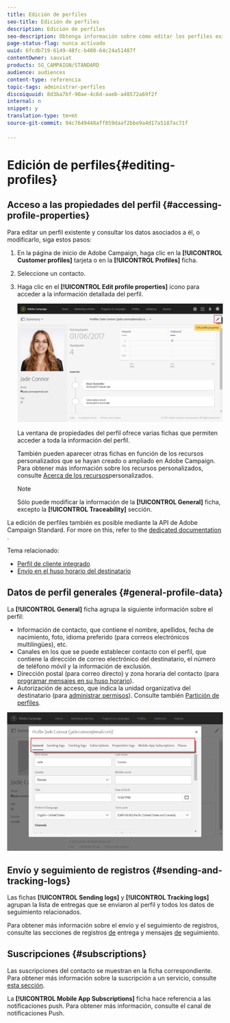 ```yaml
---
title: Edición de perfiles
seo-title: Edición de perfiles
description: Edición de perfiles
seo-description: Obtenga información sobre cómo editar los perfiles existentes y acceder a la información de contacto, los canales preferidos, los registros de seguimiento, las suscripciones, etc.
page-status-flag: nunca activado
uuid: 6fcdb719-6149-48fc-b400-64c24a51487f
contentOwner: sauviat
products: SG_CAMPAIGN/STANDARD
audience: audiences
content-type: referencia
topic-tags: administrar-perfiles
discoiquuid: 8d3ba7bf-90ae-4c6d-aaeb-a48572a69f2f
internal: n
snippet: y
translation-type: tm+mt
source-git-commit: 94c7649448aff859daaf2bbe9a4d17a5187ac71f

---
```



# Edición de perfiles{#editing-profiles}

## Acceso a las propiedades del perfil {#accessing-profile-properties}

Para editar un perfil existente y consultar los datos asociados a él, o modificarlo, siga estos pasos:

1. En la página de inicio de Adobe Campaign, haga clic en la **[!UICONTROL Customer profiles]** tarjeta o en la **[!UICONTROL Profiles]** ficha.
1. Seleccione un contacto.
1. Haga clic en el **[!UICONTROL Edit profile properties]** icono para acceder a la información detallada del perfil.

   ![](assets/profile_creation2.png)

   La ventana de propiedades del perfil ofrece varias fichas que permiten acceder a toda la información del perfil.

   También pueden aparecer otras fichas en función de los recursos personalizados que se hayan creado o ampliado en Adobe Campaign. Para obtener más información sobre los recursos personalizados, consulte [Acerca de los recursos](../../developing/using/data-model-concepts.md)personalizados.

   >[!NOTE]
   >
   >Sólo puede modificar la información de la **[!UICONTROL General]** ficha, excepto la **[!UICONTROL Traceability]** sección.

La edición de perfiles también es posible mediante la API de Adobe Campaign Standard. For more on this, refer to the [dedicated documentation](https://final-docs.campaign.adobe.com/doc/standard/en/api/ACS_API.html#updating-profiles) .

Tema relacionado:

* [Perfil de cliente integrado](../../audiences/using/integrated-customer-profile.md)
* [Envío en el huso horario del destinatario](../../sending/using/sending-messages-at-the-recipient-s-time-zone.md)

## Datos de perfil generales {#general-profile-data}

La **[!UICONTROL General]** ficha agrupa la siguiente información sobre el perfil:

* Información de contacto, que contiene el nombre, apellidos, fecha de nacimiento, foto, idioma preferido (para correos electrónicos [](../../channels/using/creating-a-multilingual-email.md)multilingües), etc.
* Canales en los que se puede establecer contacto con el perfil, que contiene la dirección de correo electrónico del destinatario, el número de teléfono móvil y la información de exclusión.
* Dirección postal (para correo [](../../channels/using/about-direct-mail.md)directo) y zona horaria del contacto (para [programar mensajes en su huso horario](../../sending/using/sending-messages-at-the-recipient-s-time-zone.md)).
* Autorización de acceso, que indica la unidad organizativa del destinatario (para [administrar permisos](../../administration/using/about-access-management.md)). Consulte también [Partición de perfiles](../../administration/using/organizational-units.md#partitioning-profiles).

![](assets/profile_creation4.png)

## Envío y seguimiento de registros {#sending-and-tracking-logs}

Las fichas **[!UICONTROL Sending logs]** y **[!UICONTROL Tracking logs]** agrupan la lista de entregas que se enviaron al perfil y todos los datos de seguimiento relacionados.

Para obtener más información sobre el envío y el seguimiento de registros, consulte las secciones de registros [de](../../sending/using/monitoring-a-delivery.md#delivery-logs) entrega y mensajes [de](../../sending/using/tracking-messages.md) seguimiento.

## Suscripciones {#subscriptions}

Las suscripciones del contacto se muestran en la ficha correspondiente. Para obtener más información sobre la suscripción a un servicio, consulte [esta sección](../../audiences/using/about-subscriptions.md).

La **[!UICONTROL Mobile App Subscriptions]** ficha hace referencia a las notificaciones push. Para obtener más información, consulte el canal de notificaciones [](../../channels/using/about-push-notifications.md) Push.
